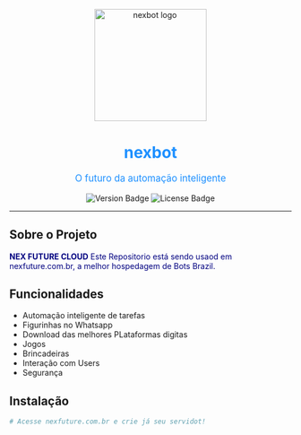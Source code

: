 
<p align="center">
  <img src="https://brieffib.sirv.com/logo.png" alt="nexbot logo" width="200" />
</p>

<h1 align="center" style="color: #1E90FF;">nexbot</h1>

<p align="center" style="color: #1E90FF; font-size: 1.2em;">
  O futuro da automação inteligente
</p>

<p align="center">
  <img src="https://img.shields.io/badge/version-1.0-blue" alt="Version Badge" />
  <img src="https://img.shields.io/badge/license-MIT-blue" alt="License Badge" />
</p>

---

## Sobre o Projeto

<p style="color: #000080;">
  <strong>NEX FUTURE CLOUD</strong> Este Repositorio está sendo usaod em nexfuture.com.br, a melhor hospedagem de Bots Brazil.
</p>

## Funcionalidades

- Automação inteligente de tarefas
- Figurinhas no Whatsapp
- Download das melhores PLataformas digitas
- Jogos 
- Brincadeiras
- Interação com Users
- Segurança

## Instalação

```sh
# Acesse nexfuture.com.br e crie já seu servidot!
